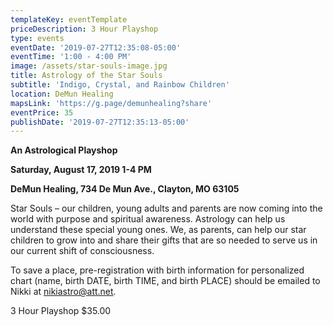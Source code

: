```yaml
---
templateKey: eventTemplate
priceDescription: 3 Hour Playshop
type: events
eventDate: '2019-07-27T12:35:08-05:00'
eventTime: '1:00 - 4:00 PM'
image: /assets/star-souls-image.jpg
title: Astrology of the Star Souls
subtitle: 'Indigo, Crystal, and Rainbow Children'
location: DeMun Healing
mapsLink: 'https://g.page/demunhealing?share'
eventPrice: 35
publishDate: '2019-07-27T12:35:13-05:00'
---
```

**An Astrological Playshop**

**Saturday, August 17, 2019   1-4 PM**

**DeMun Healing, 734 De Mun Ave., Clayton, MO 63105**

Star Souls – our children, young adults and parents are now coming into the world with purpose and spiritual awareness.  Astrology can help us understand these special young ones. We, as parents, can help our star children to grow into and share their gifts that are so needed to serve us in our current shift of consciousness.

To save a place, pre-registration with birth information for personalized chart (name, birth DATE, birth TIME, and birth PLACE) should be emailed to Nikki at nikiastro@att.net.

3 Hour Playshop   $35.00
